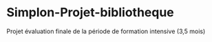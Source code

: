 # Simplon-Projet-bibliotheque
Projet évaluation finale de la période de formation intensive (3,5 mois)
